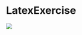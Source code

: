 # LatexExercise

<img src="https://latex.codecogs.com/svg.latex?y=basic-cust-accts\leftarrow\Pi{(name, customer.sin, account-number)(\sigma_{customer.sin = account.sin}(customer\times account))"/>
